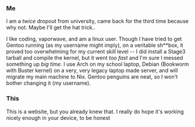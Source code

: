 ### Me

I am a *twice* dropout from university, came back for the third time because why not. Maybe I'll get the hat trick..

I like coding, vaporwave, and am a linux user. 
Though I have tried to get Gentoo running (as my username might imply), on a veritable sh\*\*box, it proved too overwhelming for my current skill level -- I did install a Stage3 tarball and compile the kernel, but it went *too fast* and I'm sure I messed something up *big time*. 
I use Arch on my school laptop, Debian (Bookworm with Buster kernel) on a very, very legacy laptop made server, and will migrate my main machine to Nix. 
Gentoo penguins are neat, so I won't bother changing it (my username).

### This

This is a website, but you already knew that. I really do hope it's working nicely enough in your device, to be honest
